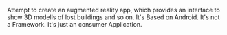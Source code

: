 Attempt to create an augmented reality app, which provides an interface to show 3D modells of lost buildings and so on. It's Based on Android. It's not a Framework. It's just an consumer Application.
